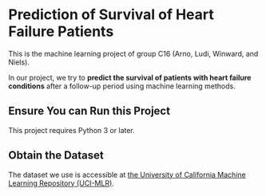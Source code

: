 # Prediction of Survival of Heart Failure Patients

This is the machine learning project of group C16 (Arno, Ludi, Winward,
and Niels).

In our project, we try to **predict the survival of patients with
heart failure conditions** after a follow-up period using machine
learning methods.

## Ensure You can Run this Project

This project requires Python 3 or later.

## Obtain the Dataset 

The dataset we use is accessible at
<a href="https://archive.ics.uci.edu/ml/datasets/Heart+failure+clinical+records">the
University of California Machine Learning Repository (UCI-MLR)</a>.

